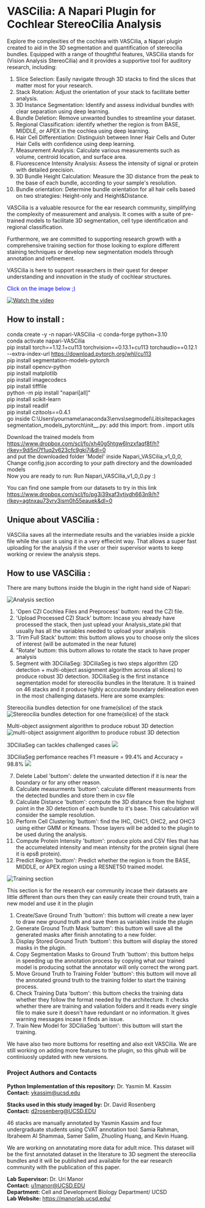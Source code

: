 # VASCilia: A Napari Plugin for Cochlear StereoCilia Analysis
Explore the complexities of the cochlea with VASCilia, a Napari plugin created to aid in the 3D segmentation and quantification of stereocilia bundles. Equipped with a range of thoughtful features, VASCilia stands for (Vision Analysis StereoCilia) and it provides a supportive tool for auditory research, including:

1. Slice Selection: Easily navigate through 3D stacks to find the slices that matter most for your research.
2. Stack Rotation: Adjust the orientation of your stack to facilitate better analysis.
3. 3D Instance Segmentation: Identify and assess individual bundles with clear separation using deep learning.
4. Bundle Deletion: Remove unwanted bundles to streamline your dataset.
5. Regional Classification: identify whether the region is from BASE, MIDDLE, or APEX in the cochlea using deep learning.
6. Hair Cell Differentiation: Distinguish between Inner Hair Cells and Outer Hair Cells with confidence using deep learning.
7. Measurement Analysis: Calculate various measurements such as volume, centroid location, and surface area.
8. Fluorescence Intensity Analysis: Assess the intensity of signal or protein with detailed precision.
9. 3D Bundle Height Calculation: Measure the 3D distance from the peak to the base of each bundle, according to your sample's resolution.
10. Bundle orientation: Determine bundle orientation for all hair cells based on two strategies: Height-only and Height&Distance.

VASCilia is a valuable resource for the ear research community, simplifying the complexity of measurement and analysis. It comes with a suite of pre-trained models to facilitate 3D segmentation, cell type identification and regional classification.

Furthermore, we are committed to supporting research growth with a comprehensive training section for those looking to explore different staining techniques or develop new segmentation models through annotation and refinement.

VASCilia is here to support researchers in their quest for deeper understanding and innovation in the study of cochlear structures.
<p style="color:blue;">Click on the image below ;)</p>

[![Watch the video](images/VASCilia_pipeline.png)](https://youtu.be/MwMOxJQ_elo)

## How to install :  

conda create -y -n napari-VASCilia -c conda-forge python=3.10    
conda activate napari-VASCilia    
pip install torch==1.12.1+cu113 torchvision==0.13.1+cu113 torchaudio==0.12.1 --extra-index-url https://download.pytorch.org/whl/cu113  
pip install segmentation-models-pytorch  
pip install opencv-python  
pip install matplotlib  
pip install imagecodecs  
pip install tifffile  
python -m pip install "napari[all]"  
pip install scikit-learn  
pip install readlif  
pip install czitools==0.4.1  
go inside C:\Users\yourname\anaconda3\envs\segmodel\Lib\sitepackages\
segmentation_models_pytorch\init__.py: 
add this import:
from . import utils  
 

Download the trained models from https://www.dropbox.com/scl/fo/xh40g5htgw6lnzxfaqf8f/h?rlkey=9di5nl7f1uq2v623cfc9gki7j&dl=0  
and put the downloaded folder 'Model' inside Napari_VASCilia_v1_0_0, Change config.json according to your path directory and the downloaded models  
Now you are ready to run: Run Napari_VASCilia_v1_0_0.py  :)  

You can find one sample from our datasets to try in this link https://www.dropbox.com/scl/fo/pg3i39xaf3vtjydh663n9/h?rlkey=agtnxau73vrv3ism0h55eauek&dl=0

## Unique about VASCilia :  
VASCilia saves all the intermediate results and the variables inside a pickle file while the user is using it in a very effiecint way. That allows a super fast uploading for the analysis if the user or their supervisor wants to keep working or review the analysis steps.

## How to use VASCilia :  
There are many buttons inside the blugin in the right hand side of Napari:

![Analysis section](images/Analysis_section.png)

1. 'Open CZI Cochlea Files and Preprocess' buttom: read the CZI file.
2. 'Upload Processed CZI Stack' buttom: Incase you already have processed the stack, then just uplead your Analysis_state.pkl that usually has all the variables needed to upload your analysis
3. 'Trim Full Stack' buttom: this buttom allows you to choose only the slices of interest (will be automated in the near future)
4. "Rotate' buttom: this buttom allows to rotate the stack to have proper analysis 
5. Segment with 3DCiliaSeg: 3DCiliaSeg is two steps algorithm (2D detection + multi-object assignment algorithm across all slices) to produce robust 3D detection. 3DCiliaSeg is the first instance segmentation model for stereocilia bundles in the literature. It is trained on 46 stacks and it produce highly acccurate boundary delineation even in the most challenging datasets. Here are some examples:  

Stereocilia bundles detection for one frame(slice) of the stack
![Stereocilia bundles detection for one frame(slice) of the stack](images/one_frame_detection.png)

Multi-object assignment algorithm to produce robust 3D detection
![multi-object assignment algorithm to produce robust 3D detection](images/multi_object_ass_algorithm.png)

3DCiliaSeg can tackles challenged cases
![](images/challenged_cases.png)

3DCiliaSeg perfomance reaches F1 measure = 99.4% and Accuracy = 98.8% 
![](images/Evaluation.png)

7. Delete Label 'buttom': delete the unwanted detection if it is near the boundary or for any other reason.
8. Calculate measurments 'buttom': calculate different measurments from the detected bundles and store them in csv file
9. Calculate Distance 'buttom': compute the 3D distance from the highest point in the 3D detection of each bundle to it's base. This calculation will consider the sample resolution.
10. Perform Cell Clustering 'buttom': find the IHC, OHC1, OHC2, and OHC3 using either GMM or Kmeans. Those layers will be added to the plugin to be used during the analysis. 
11. Compute Protein Intensity 'buttom': produce plots and CSV files that has the accumelated intensity and mean intensity for the protein signal (here it is eps8 protein).
12. Predict Region 'buttom': Predict whether the region is from the BASE, MIDDLE, or APEX region using a RESNET50 trained model. 

![Training section](images/Training_section.png)

This section is for the research ear community incase their datasets are little different than ours then they can easily create their cround truth, train a new model and use it in the plugin
1. Create/Save Ground Truth 'buttom': this buttom will create a new layer to draw new ground truth and save them as variables inside the plugin
2. Generate Ground Truth Mask 'buttom': this buttom will save all the generated masks after finish annotating to a new folder. 
3. Display Stored Ground Truth 'buttom': this buttom will display the stored masks in the plugin.
4. Copy Segmentation Masks to Ground Truth 'buttom': this buttom helps in speeding up the annotation process by copying what our trained model is producing sothat the annotator will only correct the wrong part.
5. Move Ground Truth to Training Folder 'buttom': this buttom will move all the annotated ground truth to the training folder to start the training process. 
6. Check Training Data 'buttom': this buttom checks the training data whether they follow the format needed by the architecture. It checks whether there are training and valiation folders and it reads every single file to make sure it doesn't have redundant or no information. It gives warning messages incase it finds an issue.
7. Train New Model for 3DCiliaSeg 'buttom': this buttom will start the training.

We have also two more buttoms for resetting and also exit VASCilia.
We are still working on adding more features to the plugin, so this gihub will be continiuosly updated with new versions.


### Project Authors and Contacts

**Python Implementation of this repository:** Dr. Yasmin M. Kassim    
**Contact:** ykassim@ucsd.edu

**Stacks used in this study imaged by:** Dr. David Rosenberg   
**Contact:** d2rosenberg@UCSD.EDU

46 stacks are manually annotated by Yasmin Kassim and four undergraduate students using CVAT annotation tool: Samia Rahman, Ibraheem Al Shammaa, Samer Salim, Zhuoling Huang, and Kevin Huang.

We are working on annotatating more data for adult mice. This dataset will be the first annotated dataset in the literature to 3D segment the stereocilia bundles and it will be published and available for the ear research community with the publication of this paper.

**Lab Supervisor:** Dr. Uri Manor   
**Contact:** u1manor@UCSD.EDU  
**Department:** Cell and Development Biology Department/ UCSD  
**Lab Website:** https://manorlab.ucsd.edu/




